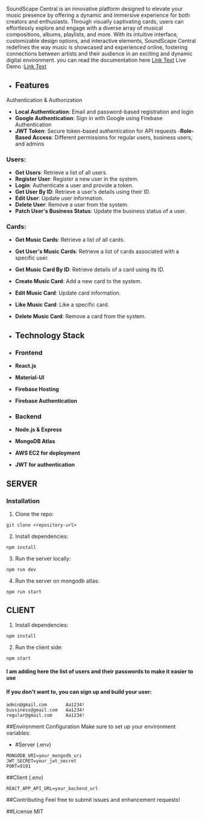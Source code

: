  SoundScape Central is an innovative platform designed to elevate your music presence by offering a dynamic and immersive experience for both creators and enthusiasts. Through visually captivating cards, users can effortlessly explore and engage with a diverse array of musical compositions, albums, playlists, and more. With its intuitive interface, customizable design options, and interactive elements, SoundScape Central redefines the way music is showcased and experienced online, fostering connections between artists and their audience in an exciting and dynamic digital environment.
you can read the documentation here [Link Text](https://documenter.getpostman.com/view/29937654/2sA3rwNEzj#intro)
Live Demo :[Link Text](https://mp3-storage-58830.web.app/)
- ## Features
Authentication & Authorization
- **Local Authentication**: Email and password-based registration and login
- **Google Authentication**: Sign in with Google using Firebase Authentication
- **JWT Token**: Secure token-based authentication for API requests
-**Role-Based Access**: Different permissions for regular users, business users, and admins
### Users:
- **Get Users**: Retrieve a list of all users.
- **Register User**: Register a new user in the system.
- **Login**: Authenticate a user and provide a token.
- **Get User By ID**: Retrieve a user's details using their ID.
- **Edit User**: Update user information.
- **Delete User**: Remove a user from the system.
- **Patch User's Business Status**: Update the business status of a user.


### Cards:
- **Get Music Cards**: Retrieve a list of all cards.
- **Get User's Music Cards**: Retrieve a list of cards associated with a specific user.
- **Get Music Card By ID**: Retrieve details of a card using its ID.
- **Create Music Card**: Add a new card to the system.
- **Edit Music Card**: Update card information.
- **Like Music Card**: Like a specific card.
- **Delete Music Card**: Remove a card from the system.

- ## Technology Stack
- ### Frontend
- **React.js**
- **Material-UI**
- **Firebase Hosting**
- **Firebase Authentication**

- ### Backend
- **Node.js & Express**
- **MongoDB Atlas**
- **AWS EC2 for deployment**
- **JWT for authentication**

 ## SERVER
### Installation
1. Clone the repo:
```
git clone <repository-url>
```
2. Install dependencies:
```
npm install
```
3. Run the server locally:
```
npm run dev
```
4. Run the server on mongodb atlas:
```
npm run start
```
## CLIENT
1. Install dependencies:
```
npm install
```
2. Run the client side:
```
npm start
```
#### I am adding here the list of users and their passwords to make it easier to use
#### If you don't want to, you can sign up and build your user:
```
admin@gmail.com       Aa1234!
bussiness@gmail.com   Aa1234!
regular@gmail.com     Aa1234!

```


 ##Environment Configuration
Make sure to set up your environment variables:
- #Server (.env)
```
MONGODB_URI=your_mongodb_uri
JWT_SECRET=your_jwt_secret
PORT=9191
```
 ##Client (.env)
```
REACT_APP_API_URL=your_backend_url
```
 ##Contributing
Feel free to submit issues and enhancement requests!

##License
MIT
